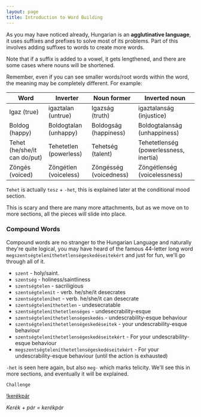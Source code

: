 ```yaml
---
layout: page
title: Introduction to Word Building
---
```


As you may have noticed already, Hungarian is an **agglutinative language**, it uses suffixes and prefixes to solve most of its problems. Part of this involves adding suffixes to words to create more words.

Note that if a suffix is added to a vowel, it gets lengthened, and there are some cases where nouns will be shortened.

Remember, even if you can see smaller words/root words within the word, the meaning may be completely different. For example:

| Word                         | Inverter               | Noun former            | Inverted noun                          |
|------------------------------|------------------------|------------------------|----------------------------------------|
| Igaz (true)                  | igaztalan (untrue)     | Igazság (truth)        | igaztalanság (injustice)               |
| Boldog (happy)               | Boldogtalan (unhappy)  | Boldogság (happiness)  | Boldogtalanság (unhappiness)           |
| Tehet (he/she/it can do/put) | Tehetetlen (powerless) | Tehetség (talent)      | Tehetetlenség (powerlessness, inertia) |
| Zöngés (voiced)              | Zöngétlen (voiceless)  | Zöngésség (voicedness) | Zöngétlenség (voicelessness)           |

`Tehet` is actually `tesz` + `-het`, this is explained later at the conditional mood section.

This is scary and there are many more attachments, but as we move on to more sections, all the pieces will slide into place.

### Compound Words

Compound words are no stranger to the Hungarian Language and naturally they're quite logical, you may have heard of the famous 44-letter long word `megszentségteleníthetetlenségeskedéseitekért` and just for fun, we'll go through all of it.

* `szent` - holy/saint.
* `szentség` - holiness/saintliness
* `szentségtelen` - sacriligious
* `szentségtelenít` - verb. he/she/it desecrates
* `szentségteleníhet` - verb. he/she/it can desecrate
* `szentségteleníthetetlen` - undesecratable
* `szentségteleníthetetlenséges` - undesecrability-esque
* `szentségteleníthetetlenségeskedés` - undescrability-esque behaviour
* `szentségteleníthetetlenségeskedéseitek` - your undescrability-esque behaviour
* `szentségteleníthetetlenségeskedéseitekért` - For your undescrability-esque behaviour
* `megszentségteleníthetetlenségeskedéseitekért` - For your undescrability-esque behaviour (until the action is exhausted)

`-het` is seen here again, but also `meg-` which marks telicity. We'll see this in more sections, and eventually it will be explained.

`Challenge`

[!kerékpár](https://magyartanulas.github.io/public/kerékpár.png)

*Kerék + pár = kerékpár*
